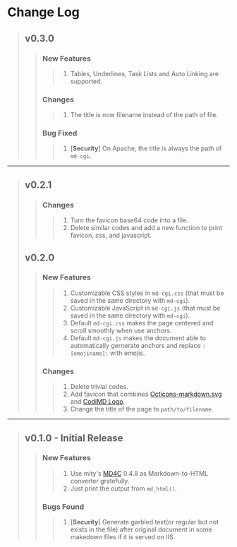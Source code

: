 # Change Log

> ## v0.3.0
>> ### New Features
>>> 1. Tables, Underlines, Task Lists and Auto Linking are supported.
>> ### Changes
>>> 1.  The title is now filename instead of the path of file.
>> ### Bug Fixed
>>> 1. [**Security**] On Apache, the title is always the path of `md-cgi`.
---
> ## v0.2.1
>> ### Changes
>>> 1. Turn the favicon base64 code into a file.
>>> 2. Delete similar codes and add a new function to print favicon, css, and javascript.
> ## v0.2.0
>> ### New Features
>>> 1. Customizable CSS styles in `md-cgi.css` (that must be saved in the same directory with `md-cgi`).
>>> 2. Customizable JavaScript in `md-cgi.js` (that must be saved in the same directory with `md-cgi`).
>>> 3. Default `md-cgi.css` makes the page centered and scroll smoothly when use anchors.
>>> 4. Default `md-cgi.js` makes the document able to automatically gernerate anchors and replace `:[emojiname]:` with emojis.
>> ### Changes
>>> 1. Delete trivial codes.
>>> 2. Add favicon that combines [Octicons-markdown.svg](https://upload.wikimedia.org/wikipedia/commons/5/51/Octicons-markdown.svg) and [CodiMD Logo](https://d33wubrfki0l68.cloudfront.net/5a26e2c8eafa7e50df52260b0f912f53a4c52efe/002dd/assets/images/tool-icons/codimd.png).
>>> 3. Change the title of the page to `path/to/filename`.
---
> ## v0.1.0 - Initial Release
>> ### New Features
>>> 1. Use mity's [MD4C](https://github.com/mity/md4c) 0.4.8 as Markdown-to-HTML converter gratefully.
>>> 2. Just print the output from `md_html()`.
>> 
>> ### Bugs Found
>>> 1. [**Security**] Generate garbled text(or regular but not exists in the file) after original document in some makedown files if it is served on IIS.